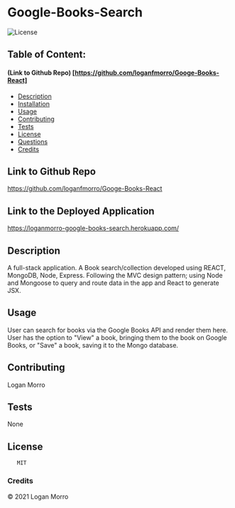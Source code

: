 # Google-Books-Search

![License](https://img.shields.io/badge/License-MIT-blue.svg "License Badge")
## Table of Content: 
#### (Link to Github Repo) [https://github.com/loganfmorro/Googe-Books-React]
- [Description](#description)
- [Installation](#installation)
- [Usage](#usage)
- [Contributing](#Contributing)
- [Tests](#tests)
- [License](#license)
- [Questions](#Questions)
- [Credits](#credits)


## Link to Github Repo
https://github.com/loganfmorro/Googe-Books-React

## Link to the Deployed Application
https://loganmorro-google-books-search.herokuapp.com/

## Description
 A full-stack application. A Book search/collection developed using REACT, MongoDB, Node, Express. Following the MVC design pattern; using Node and Mongoose to query and route data in the app and React  to generate JSX.


## Usage
User can search for books via the Google Books API and render them here. User has the option to "View" a book, bringing them to the book on Google Books, or "Save" a book, saving it to the Mongo database.

## Contributing
Logan Morro

## Tests
 None

## License
       MIT
      
### Credits
© 2021 Logan Morro

